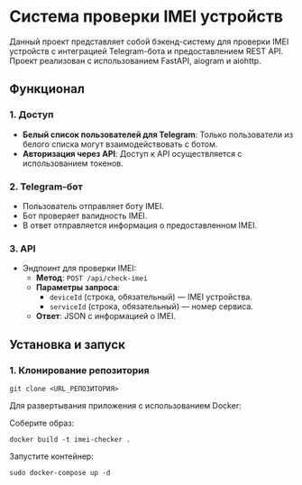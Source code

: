 # Система проверки IMEI устройств

Данный проект представляет собой бэкенд-систему для проверки IMEI устройств с интеграцией Telegram-бота и предоставлением REST API. Проект реализован с использованием FastAPI, aiogram и aiohttp.

## Функционал

### 1. Доступ
- **Белый список пользователей для Telegram**: Только пользователи из белого списка могут взаимодействовать с ботом.
- **Авторизация через API**: Доступ к API осуществляется с использованием токенов.

### 2. Telegram-бот
- Пользователь отправляет боту IMEI.
- Бот проверяет валидность IMEI.
- В ответ отправляется информация о предоставленном IMEI.

### 3. API
- Эндпоинт для проверки IMEI:
  - **Метод**: `POST /api/check-imei`
  - **Параметры запроса**:
    - `deviceId` (строка, обязательный) — IMEI устройства.
    - `serviceId` (строка, обязательный) — номер сервиса.
  - **Ответ**: JSON с информацией о IMEI.

## Установка и запуск

### 1. Клонирование репозитория
```
git clone <URL_РЕПОЗИТОРИЯ>
```
Для развертывания приложения с использованием Docker:

Соберите образ:
```
docker build -t imei-checker .
```
Запустите контейнер:
```
sudo docker-compose up -d
```
